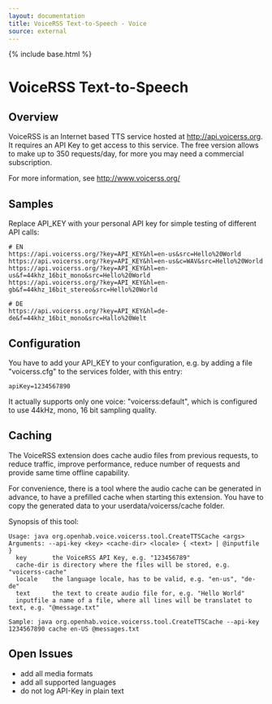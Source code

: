 ```yaml
---
layout: documentation
title: VoiceRSS Text-to-Speech - Voice
source: external
---
```


<!-- Attention authors: Do not edit directly. Please add your changes to the appropriate source repository -->

{% include base.html %}

# VoiceRSS Text-to-Speech

## Overview

VoiceRSS is an Internet based TTS service hosted at http://api.voicerss.org.
It requires an API Key to get access to this service. The free version allows to make up to 350 requests/day, for more you may need a commercial subscription.

For more information, see http://www.voicerss.org/

## Samples

Replace API_KEY with your personal API key for simple testing of different API calls:

```
# EN
https://api.voicerss.org/?key=API_KEY&hl=en-us&src=Hello%20World
https://api.voicerss.org/?key=API_KEY&hl=en-us&c=WAV&src=Hello%20World
https://api.voicerss.org/?key=API_KEY&hl=en-us&f=44khz_16bit_mono&src=Hello%20World
https://api.voicerss.org/?key=API_KEY&hl=en-gb&f=44khz_16bit_stereo&src=Hello%20World

# DE
https://api.voicerss.org/?key=API_KEY&hl=de-de&f=44khz_16bit_mono&src=Hallo%20Welt
```

## Configuration

You have to add your API_KEY to your configuration, e.g. by adding a file "voicerss.cfg" to the services folder, with this entry:

```
apiKey=1234567890
```

It actually supports only one voice: "voicerss:default", which is configured to use 44kHz, mono, 16 bit sampling quality.

## Caching

The VoiceRSS extension does cache audio files from previous requests, to reduce traffic, improve performance, reduce number of requests and provide same time offline capability.

For convenience, there is a tool where the audio cache can be generated in advance, to have a prefilled cache when starting this extension. You have to copy the generated data to your userdata/voicerss/cache folder.

Synopsis of this tool:

```
Usage: java org.openhab.voice.voicerss.tool.CreateTTSCache <args>
Arguments: --api-key <key> <cache-dir> <locale> { <text> | @inputfile }
  key       the VoiceRSS API Key, e.g. "123456789"
  cache-dir is directory where the files will be stored, e.g. "voicerss-cache"
  locale    the language locale, has to be valid, e.g. "en-us", "de-de"
  text      the text to create audio file for, e.g. "Hello World"
  inputfile a name of a file, where all lines will be translatet to text, e.g. "@message.txt"

Sample: java org.openhab.voice.voicerss.tool.CreateTTSCache --api-key 1234567890 cache en-US @messages.txt
```


## Open Issues

* add all media formats
* add all supported languages
* do not log API-Key in plain text
